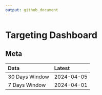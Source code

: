 ```yaml
---
output: github_document
---
```


# Targeting Dashboard



## Meta


|Data           |Latest     |
|:--------------|:----------|
|30 Days Window |2024-04-05 |
|7 Days Window  |2024-04-01 |

